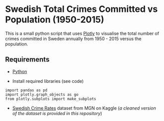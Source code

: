 # Swedish Total Crimes Committed vs Population (1950-2015)
This is a small python script that uses [Plotly](https://plot.ly/python/) to visualise the total number of crimes committed in Sweden annually from 1950 - 2015 versus the population.

## Requirements
- [Python](https://www.python.org/downloads/)

- Install required libraries (see code)
```
import pandas as pd
import plotly.graph_objects as go
from plotly.subplots import make_subplots
```
- [Swedish Crime Rates](https://www.kaggle.com/mguzmann/swedishcrime) dataset from MGN on Kaggle (*a cleaned version of the dataset is provided in this repository*)



